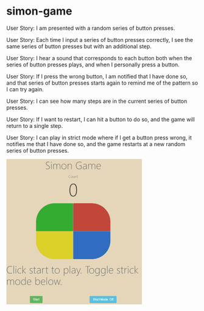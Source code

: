 # simon-game


User Story: I am presented with a random series of button presses.

User Story: Each time I input a series of button presses correctly, I see the same series of button presses but with an additional step.

User Story: I hear a sound that corresponds to each button both when the series of button presses plays, and when I personally press a button.

User Story: If I press the wrong button, I am notified that I have done so, and that series of button presses starts again to remind me of the pattern so I can try again.

User Story: I can see how many steps are in the current series of button presses.

User Story: If I want to restart, I can hit a button to do so, and the game will return to a single step.

User Story: I can play in strict mode where if I get a button press wrong, it notifies me that I have done so, and the game restarts at a new random series of button presses.

![alt text](https://github.com/yuchiu/simon-game/blob/master/599cb1c57ae84367778205.gif) 

